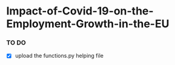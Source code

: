 # Impact-of-Covid-19-on-the-Employment-Growth-in-the-EU

### TO DO 

- [x] upload the functions.py helping file
